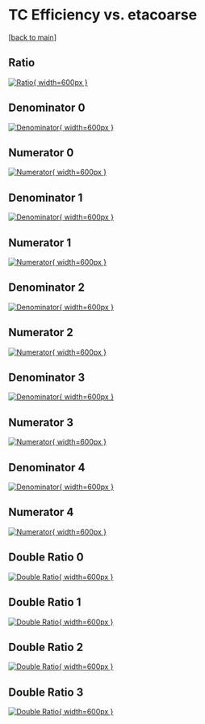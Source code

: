 # TC Efficiency vs. etacoarse

[[back to main](./)]



## Ratio

[![Ratio](../mtv/var/TC_xtr_321_1_eff_etacoarse.png){ width=600px }](../mtv/var/TC_xtr_321_1_eff_etacoarse.pdf)

## Denominator 0

[![Denominator](../mtv/den/TC_xtr_321_1_eff_etacoarse_den0.png){ width=600px }](../mtv/den/TC_xtr_321_1_eff_etacoarse_den0.pdf)

## Numerator 0

[![Numerator](../mtv/num/TC_xtr_321_1_eff_etacoarse_num0.png){ width=600px }](../mtv/num/TC_xtr_321_1_eff_etacoarse_num0.pdf)

## Denominator 1

[![Denominator](../mtv/den/TC_xtr_321_1_eff_etacoarse_den1.png){ width=600px }](../mtv/den/TC_xtr_321_1_eff_etacoarse_den1.pdf)

## Numerator 1

[![Numerator](../mtv/num/TC_xtr_321_1_eff_etacoarse_num1.png){ width=600px }](../mtv/num/TC_xtr_321_1_eff_etacoarse_num1.pdf)

## Denominator 2

[![Denominator](../mtv/den/TC_xtr_321_1_eff_etacoarse_den2.png){ width=600px }](../mtv/den/TC_xtr_321_1_eff_etacoarse_den2.pdf)

## Numerator 2

[![Numerator](../mtv/num/TC_xtr_321_1_eff_etacoarse_num2.png){ width=600px }](../mtv/num/TC_xtr_321_1_eff_etacoarse_num2.pdf)

## Denominator 3

[![Denominator](../mtv/den/TC_xtr_321_1_eff_etacoarse_den3.png){ width=600px }](../mtv/den/TC_xtr_321_1_eff_etacoarse_den3.pdf)

## Numerator 3

[![Numerator](../mtv/num/TC_xtr_321_1_eff_etacoarse_num3.png){ width=600px }](../mtv/num/TC_xtr_321_1_eff_etacoarse_num3.pdf)

## Denominator 4

[![Denominator](../mtv/den/TC_xtr_321_1_eff_etacoarse_den4.png){ width=600px }](../mtv/den/TC_xtr_321_1_eff_etacoarse_den4.pdf)

## Numerator 4

[![Numerator](../mtv/num/TC_xtr_321_1_eff_etacoarse_num4.png){ width=600px }](../mtv/num/TC_xtr_321_1_eff_etacoarse_num4.pdf)

## Double Ratio 0

[![Double Ratio](../mtv/ratio/TC_xtr_321_1_eff_etacoarse_ratio0.png){ width=600px }](../mtv/ratio/TC_xtr_321_1_eff_etacoarse_ratio0.pdf)

## Double Ratio 1

[![Double Ratio](../mtv/ratio/TC_xtr_321_1_eff_etacoarse_ratio1.png){ width=600px }](../mtv/ratio/TC_xtr_321_1_eff_etacoarse_ratio1.pdf)

## Double Ratio 2

[![Double Ratio](../mtv/ratio/TC_xtr_321_1_eff_etacoarse_ratio2.png){ width=600px }](../mtv/ratio/TC_xtr_321_1_eff_etacoarse_ratio2.pdf)

## Double Ratio 3

[![Double Ratio](../mtv/ratio/TC_xtr_321_1_eff_etacoarse_ratio3.png){ width=600px }](../mtv/ratio/TC_xtr_321_1_eff_etacoarse_ratio3.pdf)

